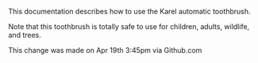 This documentation describes how to use the Karel automatic toothbrush.

Note that this toothbrush is totally safe to use for children, adults, wildlife, and trees.

This change was made on Apr 19th 3:45pm via Github.com
